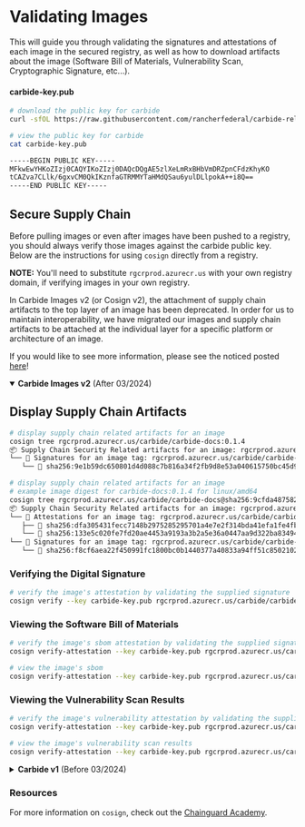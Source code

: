# Validating Images

This will guide you through validating the signatures and attestations of each image in the secured registry, as well as how to download artifacts about the image (Software Bill of Materials, Vulnerability Scan, Cryptographic Signature, etc...).

#### carbide-key.pub

```bash
# download the public key for carbide
curl -sfOL https://raw.githubusercontent.com/rancherfederal/carbide-releases/main/carbide-key.pub

# view the public key for carbide
cat carbide-key.pub

-----BEGIN PUBLIC KEY-----
MFkwEwYHKoZIzj0CAQYIKoZIzj0DAQcDQgAE5zlXeLmRxBHbVmDRZpnCFdzKhyKO
tCAZva7CLlk/6gxvCM0QkIKznfaGTRMMYTaHMdQSau6yulDLlpokA++i8Q==
-----END PUBLIC KEY-----
```

## Secure Supply Chain

Before pulling images or even after images have been pushed to a registry, you should always verify those images against the carbide public key. Below are the instructions for using `cosign` directly from a registry.

**NOTE:** You'll need to substitute `rgcrprod.azurecr.us` with your own registry domain, if verifying images in your own registry.

In Carbide Images v2 (or Cosign v2), the attachment of supply chain artifacts to the top layer of an image has been deprecated. In order for us to maintain interoperability, we have migrated our images and supply chain artifacts to be attached at the individual layer for a specific platform or architecture of an image.

If you would like to see more information, please see the noticed posted [here](https://github.com/sigstore/cosign/blob/main/specs/SBOM_SPEC.md)!

<details open>
<summary><b>Carbide Images v2</b> (After 03/2024)</summary>

## Display Supply Chain Artifacts

```bash
# display supply chain related artifacts for an image
cosign tree rgcrprod.azurecr.us/carbide/carbide-docs:0.1.4
📦 Supply Chain Security Related artifacts for an image: rgcrprod.azurecr.us/carbide/carbide-docs:0.1.4
└── 🔐 Signatures for an image tag: rgcrprod.azurecr.us/carbide/carbide-docs:sha256-9f4251c8cb5161b7a1670788d4e716e735779804933e4db7698a625a2c762a44.sig
   └── 🍒 sha256:9e1b59dc650801d4d088c7b816a34f2fb9d8e53a040615750bc45d9202b522b0
```

```bash
# display supply chain related artifacts for an image
# example image digest for carbide-docs:0.1.4 for linux/amd64
cosign tree rgcrprod.azurecr.us/carbide/carbide-docs@sha256:9cfda4875822b37f1e899c962e9bae5bb709235a1794834a839eaa74f429eb91
📦 Supply Chain Security Related artifacts for an image: rgcrprod.azurecr.us/carbide/carbide-docs@sha256:9cfda4875822b37f1e899c962e9bae5bb709235a1794834a839eaa74f429eb91
└── 💾 Attestations for an image tag: rgcrprod.azurecr.us/carbide/carbide-docs:sha256-9cfda4875822b37f1e899c962e9bae5bb709235a1794834a839eaa74f429eb91.att
   ├── 🍒 sha256:dfa305431fecc7148b2975285295701a4e7e2f314bda41efa1fe4fb31758dc68
   └── 🍒 sha256:133e5c020fe7fd20ae4453a9193a3b2a5e36a0447aa9d322ba83494bfde912d4
└── 🔐 Signatures for an image tag: rgcrprod.azurecr.us/carbide/carbide-docs:sha256-9cfda4875822b37f1e899c962e9bae5bb709235a1794834a839eaa74f429eb91.sig
   └── 🍒 sha256:f8cf6aea22f450991fc1800bc0b1440377a40833a94ff51c850210218fd5ad4d
```

### Verifying the Digital Signature

```bash
# verify the image's attestation by validating the supplied signature
cosign verify --key carbide-key.pub rgcrprod.azurecr.us/carbide/carbide-docs:0.1.4 | jq
```

### Viewing the Software Bill of Materials

```bash
# verify the image's sbom attestation by validating the supplied signature
cosign verify-attestation --key carbide-key.pub rgcrprod.azurecr.us/carbide/carbide-docs@sha256:9cfda4875822b37f1e899c962e9bae5bb709235a1794834a839eaa74f429eb91 --type spdxjson | jq

# view the image's sbom
cosign verify-attestation --key carbide-key.pub rgcrprod.azurecr.us/carbide/carbide-docs@sha256:9cfda4875822b37f1e899c962e9bae5bb709235a1794834a839eaa74f429eb91 --type spdxjson | jq -r '.payload' | base64 -d | jq
```

### Viewing the Vulnerability Scan Results

```bash
# verify the image's vulnerability attestation by validating the supplied signature
cosign verify-attestation --key carbide-key.pub rgcrprod.azurecr.us/carbide/carbide-docs@sha256:9cfda4875822b37f1e899c962e9bae5bb709235a1794834a839eaa74f429eb91 --type vuln | jq

# view the image's vulnerability scan results
cosign verify-attestation --key carbide-key.pub rgcrprod.azurecr.us/carbide/carbide-docs@sha256:9cfda4875822b37f1e899c962e9bae5bb709235a1794834a839eaa74f429eb91 --type vuln | jq -r '.payload' | base64 -d | jq
```

</details>

<details>
<summary><b>Carbide v1</b> (Before 03/2024)</summary>

## Display Supply Chain Artifacts

```bash
# display supply chain related artifacts for an image
cosign tree rgcrprod.azurecr.us/carbide/carbide-docs:0.1.3
📦 Supply Chain Security Related artifacts for an image: rgcrprod.azurecr.us/carbide/carbide-docs:0.1.3
└── 💾 Attestations for an image tag: rgcrprod.azurecr.us/carbide/carbide-docs:sha256-4d8b3e7e6e1a7640ca5f4ea833a5aef7a6f031947093e3e7625c8c949c1c8839.att
   └── 🍒 sha256:8890d36772569483c9295be31a779770af0a61b51c6ba83cecc699fc724b9fd7
└── 🔐 Signatures for an image tag: rgcrprod.azurecr.us/carbide/carbide-docs:sha256-4d8b3e7e6e1a7640ca5f4ea833a5aef7a6f031947093e3e7625c8c949c1c8839.sig
   └── 🍒 sha256:a28126ae0a4bb23f71787e912125c25232677f6948812d937fd8feb9fe03ac6f
└── 📦 SBOMs for an image tag: rgcrprod.azurecr.us/carbide/carbide-docs:sha256-4d8b3e7e6e1a7640ca5f4ea833a5aef7a6f031947093e3e7625c8c949c1c8839.sbom
   └── 🍒 sha256:970fc626b7075bd4822083cebc26d2e7cfcc1d5f1bfbcf9c3d0b3543a769be99
```

### Verifying the Digital Signature

```bash
# verify the image's attestation by validating the supplied signature
cosign verify --key carbide-key.pub rgcrprod.azurecr.us/carbide/carbide-docs:0.1.3
```

### Viewing the Software Bill of Materials

```bash
# verify the image's SBOM attestation by validating the supplied signature
cosign verify --key carbide-key.pub rgcrprod.azurecr.us/carbide/carbide-docs:0.1.3 --attachment sbom

# view the image's SBOM
cosign download sbom rgcrprod.azurecr.us/carbide/carbide-docs:0.1.3
```

### Viewing the Vulnerability Scan Results

```bash
# verify the image's SBOM attestation by validating the supplied signature
cosign verify-attestation --key carbide-key.pub rgcrprod.azurecr.us/carbide/carbide-docs:0.1.3 --type vuln | jq

# view the image's vulnerability scan results
cosign verify-attestation --key carbide-key.pub rgcrprod.azurecr.us/carbide/carbide-docs:0.1.3 --type vuln | jq -r '.payload' | base64 -d | jq
```

</details>

### Resources

For more information on `cosign`, check out the [Chainguard Academy](https://edu.chainguard.dev/open-source/sigstore/cosign/how-to-verify-file-signatures-with-cosign).
